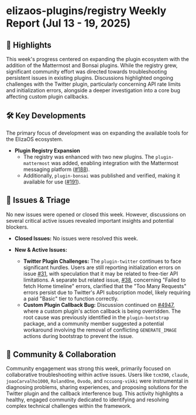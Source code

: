 # elizaos-plugins/registry Weekly Report (Jul 13 - 19, 2025)

## 🚀 Highlights
This week's progress centered on expanding the plugin ecosystem with the addition of the Mattermost and Bonsai plugins. While the registry grew, significant community effort was directed towards troubleshooting persistent issues in existing plugins. Discussions highlighted ongoing challenges with the Twitter plugin, particularly concerning API rate limits and initialization errors, alongside a deeper investigation into a core bug affecting custom plugin callbacks.

## 🛠️ Key Developments
The primary focus of development was on expanding the available tools for the ElizaOS ecosystem.

*   **Plugin Registry Expansion**
    *   The registry was enhanced with two new plugins. The `plugin-mattermost` was added, enabling integration with the Mattermost messaging platform ([#188](https://github.com/elizaos-plugins/registry/pull/188)).
    *   Additionally, `plugin-bonsai` was published and verified, making it available for use ([#191](https://github.com/elizaos-plugins/registry/pull/191)).

## 🐛 Issues & Triage
No new issues were opened or closed this week. However, discussions on several critical active issues revealed important insights and potential blockers.

*   **Closed Issues:** No issues were resolved this week.

*   **New & Active Issues:**
    *   **Twitter Plugin Challenges:** The `plugin-twitter` continues to face significant hurdles. Users are still reporting initialization errors on issue [#31](https://github.com/elizaos-plugins/registry/issues/31), with speculation that it may be related to free-tier API limitations. A separate but related issue, [#38](https://github.com/elizaos-plugins/registry/issues/38), concerning "Failed to fetch Home timeline" errors, clarified that the "Too Many Requests" errors persist due to Twitter's API subscription model, likely requiring a paid "Basic" tier to function correctly.
    *   **Custom Plugin Callback Bug:** Discussion continued on [#4947](https://github.com/elizaos-plugins/registry/issues/4947), where a custom plugin's action callback is being overridden. The root cause was previously identified in the `plugin-bootstrap` package, and a community member suggested a potential workaround involving the removal of conflicting `GENERATE_IMAGE` actions during bootstrap to prevent the issue.

## 💬 Community & Collaboration
Community engagement was strong this week, primarily focused on collaborative troubleshooting within active issues. Users like `tcm390`, `claude`, `joaoCarvalho1000`, `RolandOne`, `Ovodo`, and `nccuong-vikki` were instrumental in diagnosing problems, sharing experiences, and proposing solutions for the Twitter plugin and the callback interference bug. This activity highlights a healthy, engaged community dedicated to identifying and resolving complex technical challenges within the framework.